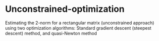 # Unconstrained-optimization
Estimating the 2-norm for a rectangular matrix (unconstrained approach) using two optimization algorithms: Standard gradient descent (steepest descent) method, and quasi-Newton method  
